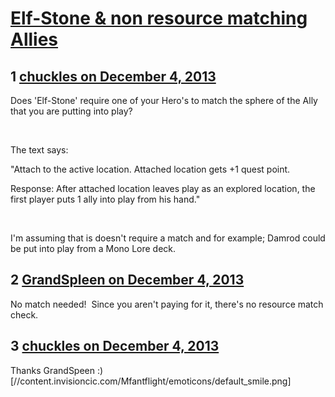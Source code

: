 # [Elf-Stone &amp; non resource matching Allies](https://community.fantasyflightgames.com/topic/94621-elf-stone-non-resource-matching-allies/)

## 1 [chuckles on December 4, 2013](https://community.fantasyflightgames.com/topic/94621-elf-stone-non-resource-matching-allies/?do=findComment&comment=923247)

Does 'Elf-Stone' require one of your Hero's to match the sphere of the Ally that you are putting into play? 

 

The text says:

"Attach to the active location. Attached location gets +1 quest point. 

Response: After attached location leaves play as an explored location, the first player puts 1 ally into play from his hand." 

 

I'm assuming that is doesn't require a match and for example; Damrod could be put into play from a Mono Lore deck.

## 2 [GrandSpleen on December 4, 2013](https://community.fantasyflightgames.com/topic/94621-elf-stone-non-resource-matching-allies/?do=findComment&comment=923263)

No match needed!  Since you aren't paying for it, there's no resource match check.

## 3 [chuckles on December 4, 2013](https://community.fantasyflightgames.com/topic/94621-elf-stone-non-resource-matching-allies/?do=findComment&comment=923291)

Thanks GrandSpeen :) [//content.invisioncic.com/Mfantflight/emoticons/default_smile.png] 

